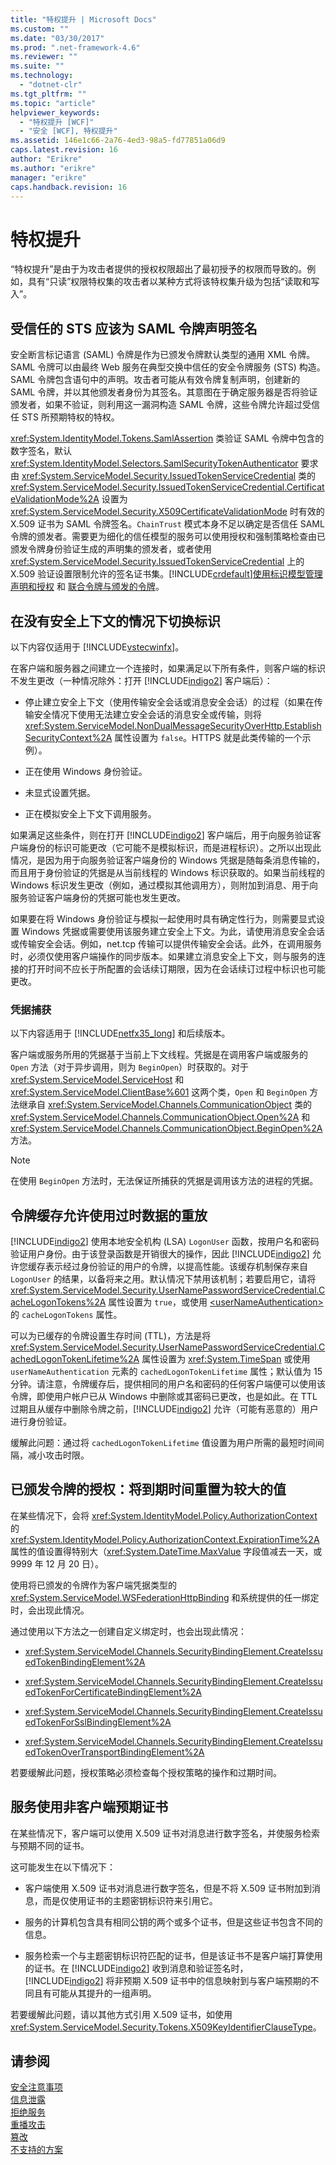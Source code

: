 ```yaml
---
title: "特权提升 | Microsoft Docs"
ms.custom: ""
ms.date: "03/30/2017"
ms.prod: ".net-framework-4.6"
ms.reviewer: ""
ms.suite: ""
ms.technology: 
  - "dotnet-clr"
ms.tgt_pltfrm: ""
ms.topic: "article"
helpviewer_keywords: 
  - "特权提升 [WCF]"
  - "安全 [WCF], 特权提升"
ms.assetid: 146e1c66-2a76-4ed3-98a5-fd77851a06d9
caps.latest.revision: 16
author: "Erikre"
ms.author: "erikre"
manager: "erikre"
caps.handback.revision: 16
---
```

# 特权提升
“特权提升”是由于为攻击者提供的授权权限超出了最初授予的权限而导致的。例如，具有“只读”权限特权集的攻击者以某种方式将该特权集升级为包括“读取和写入”。  
  
## 受信任的 STS 应该为 SAML 令牌声明签名  
 安全断言标记语言 \(SAML\) 令牌是作为已颁发令牌默认类型的通用 XML 令牌。SAML 令牌可以由最终 Web 服务在典型交换中信任的安全令牌服务 \(STS\) 构造。SAML 令牌包含语句中的声明。攻击者可能从有效令牌复制声明，创建新的 SAML 令牌，并以其他颁发者身份为其签名。其意图在于确定服务器是否将验证颁发者，如果不验证，则利用这一漏洞构造 SAML 令牌，这些令牌允许超过受信任 STS 所预期特权的特权。  
  
 <xref:System.IdentityModel.Tokens.SamlAssertion> 类验证 SAML 令牌中包含的数字签名，默认 <xref:System.IdentityModel.Selectors.SamlSecurityTokenAuthenticator> 要求由 <xref:System.ServiceModel.Security.IssuedTokenServiceCredential> 类的 <xref:System.ServiceModel.Security.IssuedTokenServiceCredential.CertificateValidationMode%2A> 设置为 <xref:System.ServiceModel.Security.X509CertificateValidationMode> 时有效的 X.509 证书为 SAML 令牌签名。`ChainTrust` 模式本身不足以确定是否信任 SAML 令牌的颁发者。需要更为细化的信任模型的服务可以使用授权和强制策略检查由已颁发令牌身份验证生成的声明集的颁发者，或者使用 <xref:System.ServiceModel.Security.IssuedTokenServiceCredential> 上的 X.509 验证设置限制允许的签名证书集。[!INCLUDE[crdefault](../../../../includes/crdefault-md.md)][使用标识模型管理声明和授权](../../../../docs/framework/wcf/feature-details/managing-claims-and-authorization-with-the-identity-model.md) 和 [联合令牌与颁发的令牌](../../../../docs/framework/wcf/feature-details/federation-and-issued-tokens.md)。  
  
## 在没有安全上下文的情况下切换标识  
 以下内容仅适用于 [!INCLUDE[vstecwinfx](../../../../includes/vstecwinfx-md.md)]。  
  
 在客户端和服务器之间建立一个连接时，如果满足以下所有条件，则客户端的标识不发生更改（一种情况除外：打开 [!INCLUDE[indigo2](../../../../includes/indigo2-md.md)] 客户端后）：  
  
-   停止建立安全上下文（使用传输安全会话或消息安全会话）的过程（如果在传输安全情况下使用无法建立安全会话的消息安全或传输，则将 <xref:System.ServiceModel.NonDualMessageSecurityOverHttp.EstablishSecurityContext%2A> 属性设置为 `false`。HTTPS 就是此类传输的一个示例）。  
  
-   正在使用 Windows 身份验证。  
  
-   未显式设置凭据。  
  
-   正在模拟安全上下文下调用服务。  
  
 如果满足这些条件，则在打开 [!INCLUDE[indigo2](../../../../includes/indigo2-md.md)] 客户端后，用于向服务验证客户端身份的标识可能更改（它可能不是模拟标识，而是进程标识）。之所以出现此情况，是因为用于向服务验证客户端身份的 Windows 凭据是随每条消息传输的，而且用于身份验证的凭据是从当前线程的 Windows 标识获取的。如果当前线程的 Windows 标识发生更改（例如，通过模拟其他调用方），则附加到消息、用于向服务验证客户端身份的凭据可能也发生更改。  
  
 如果要在将 Windows 身份验证与模拟一起使用时具有确定性行为，则需要显式设置 Windows 凭据或需要使用该服务建立安全上下文。为此，请使用消息安全会话或传输安全会话。例如，net.tcp 传输可以提供传输安全会话。此外，在调用服务时，必须仅使用客户端操作的同步版本。如果建立消息安全上下文，则与服务的连接的打开时间不应长于所配置的会话续订期限，因为在会话续订过程中标识也可能更改。  
  
### 凭据捕获  
 以下内容适用于 [!INCLUDE[netfx35_long](../../../../includes/netfx35-long-md.md)] 和后续版本。  
  
 客户端或服务所用的凭据基于当前上下文线程。凭据是在调用客户端或服务的 `Open` 方法（对于异步调用，则为 `BeginOpen`）时获取的。对于 <xref:System.ServiceModel.ServiceHost> 和 <xref:System.ServiceModel.ClientBase%601> 这两个类，`Open` 和 `BeginOpen` 方法继承自 <xref:System.ServiceModel.Channels.CommunicationObject> 类的 <xref:System.ServiceModel.Channels.CommunicationObject.Open%2A> 和 <xref:System.ServiceModel.Channels.CommunicationObject.BeginOpen%2A> 方法。  
  
> [!NOTE]
>  在使用 `BeginOpen` 方法时，无法保证所捕获的凭据是调用该方法的进程的凭据。  
  
## 令牌缓存允许使用过时数据的重放  
 [!INCLUDE[indigo2](../../../../includes/indigo2-md.md)] 使用本地安全机构 \(LSA\) `LogonUser` 函数，按用户名和密码验证用户身份。由于该登录函数是开销很大的操作，因此 [!INCLUDE[indigo2](../../../../includes/indigo2-md.md)] 允许您缓存表示经过身份验证的用户的令牌，以提高性能。该缓存机制保存来自 `LogonUser` 的结果，以备将来之用。默认情况下禁用该机制；若要启用它，请将 <xref:System.ServiceModel.Security.UserNamePasswordServiceCredential.CacheLogonTokens%2A> 属性设置为 `true`，或使用 [\<userNameAuthentication\>](../../../../docs/framework/configure-apps/file-schema/wcf/usernameauthentication.md)的 `cacheLogonTokens` 属性。  
  
 可以为已缓存的令牌设置生存时间 \(TTL\)，方法是将 <xref:System.ServiceModel.Security.UserNamePasswordServiceCredential.CachedLogonTokenLifetime%2A> 属性设置为 <xref:System.TimeSpan> 或使用 `userNameAuthentication` 元素的 `cachedLogonTokenLifetime` 属性；默认值为 15 分钟。请注意，令牌缓存后，提供相同的用户名和密码的任何客户端便可以使用该令牌，即使用户帐户已从 Windows 中删除或其密码已更改，也是如此。在 TTL 过期且从缓存中删除令牌之前，[!INCLUDE[indigo2](../../../../includes/indigo2-md.md)] 允许（可能有恶意的）用户进行身份验证。  
  
 缓解此问题：通过将 `cachedLogonTokenLifetime` 值设置为用户所需的最短时间间隔，减小攻击时限。  
  
## 已颁发令牌的授权：将到期时间重置为较大的值  
 在某些情况下，会将 <xref:System.IdentityModel.Policy.AuthorizationContext> 的 <xref:System.IdentityModel.Policy.AuthorizationContext.ExpirationTime%2A> 属性的值设置得特别大（<xref:System.DateTime.MaxValue> 字段值减去一天，或 9999 年 12 月 20 日）。  
  
 使用将已颁发的令牌作为客户端凭据类型的 <xref:System.ServiceModel.WSFederationHttpBinding> 和系统提供的任一绑定时，会出现此情况。  
  
 通过使用以下方法之一创建自定义绑定时，也会出现此情况：  
  
-   <xref:System.ServiceModel.Channels.SecurityBindingElement.CreateIssuedTokenBindingElement%2A>  
  
-   <xref:System.ServiceModel.Channels.SecurityBindingElement.CreateIssuedTokenForCertificateBindingElement%2A>  
  
-   <xref:System.ServiceModel.Channels.SecurityBindingElement.CreateIssuedTokenForSslBindingElement%2A>  
  
-   <xref:System.ServiceModel.Channels.SecurityBindingElement.CreateIssuedTokenOverTransportBindingElement%2A>  
  
 若要缓解此问题，授权策略必须检查每个授权策略的操作和过期时间。  
  
## 服务使用非客户端预期证书  
 在某些情况下，客户端可以使用 X.509 证书对消息进行数字签名，并使服务检索与预期不同的证书。  
  
 这可能发生在以下情况下：  
  
-   客户端使用 X.509 证书对消息进行数字签名，但是不将 X.509 证书附加到消息，而是仅使用证书的主题密钥标识符来引用它。  
  
-   服务的计算机包含具有相同公钥的两个或多个证书，但是这些证书包含不同的信息。  
  
-   服务检索一个与主题密钥标识符匹配的证书，但是该证书不是客户端打算使用的证书。在 [!INCLUDE[indigo2](../../../../includes/indigo2-md.md)] 收到消息和验证签名时，[!INCLUDE[indigo2](../../../../includes/indigo2-md.md)] 将非预期 X.509 证书中的信息映射到与客户端预期的不同且有可能从其提升的一组声明。  
  
 若要缓解此问题，请以其他方式引用 X.509 证书，如使用 <xref:System.ServiceModel.Security.Tokens.X509KeyIdentifierClauseType>。  
  
## 请参阅  
 [安全注意事项](../../../../docs/framework/wcf/feature-details/security-considerations-in-wcf.md)   
 [信息泄露](../../../../docs/framework/wcf/feature-details/information-disclosure.md)   
 [拒绝服务](../../../../docs/framework/wcf/feature-details/denial-of-service.md)   
 [重播攻击](../../../../docs/framework/wcf/feature-details/replay-attacks.md)   
 [篡改](../../../../docs/framework/wcf/feature-details/tampering.md)   
 [不支持的方案](../../../../docs/framework/wcf/feature-details/unsupported-scenarios.md)